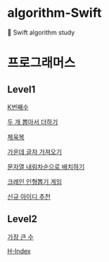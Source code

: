 # algorithm-Swift
🤯 Swift algorithm study

# 프로그래머스
## Level1
[K번째수][K번째수]

[두 개 뽑아서 더하기][두 개 뽑아서 더하기]

[체육복][체육복]

[가운데 글자 가져오기][가운데 글자 가져오기]

[문자열 내림차순으로 배치하기][문자열 내림차순으로 배치하기]

[크레인 인형뽑기 게임][크레인 인형뽑기 게임]

[신규 아이디 추천][신규 아이디 추천]

## Level2
[가장 큰 수][가장 큰 수]

[H-Index][H-Index]

[K번째수]: https://github.com/hyun99999/algorithm-Swift/blob/master/Level1/풀이/K번째수.md
[두 개 뽑아서 더하기]: https://github.com/hyun99999/algorithm-Swift/blob/master/Level1/풀이/두%20개%20뽑아서%20더하기.md
[체육복]: https://github.com/hyun99999/algorithm-Swift/blob/master/Level1/풀이/체육복.md
[가장 큰 수]: https://github.com/hyun99999/algorithm-Swift/blob/master/Level2/풀이/가장%20큰%20수.md
[H-Index]: https://github.com/hyun99999/algorithm-Swift/blob/master/Level2/풀이/H-Index.md
[가운데 글자 가져오기]: https://github.com/hyun99999/algorithm-Swift/blob/master/Level1/풀이/가운데%20글자%20가져오기.md
[문자열 내림차순으로 배치하기]: https://github.com/hyun99999/algorithm-Swift/blob/master/Level1/풀이/문자열%20내림차순으로%20배치하기.md
[크레인 인형뽑기 게임]: https://github.com/hyun99999/algorithm-Swift/blob/master/Level1/풀이/크레인%20인형뽑기%20게임.md
[신규 아이디 추천]: https://github.com/hyun99999/algorithm-Swift/blob/master/Level1/풀이/신규%20아이디%20추천.md
